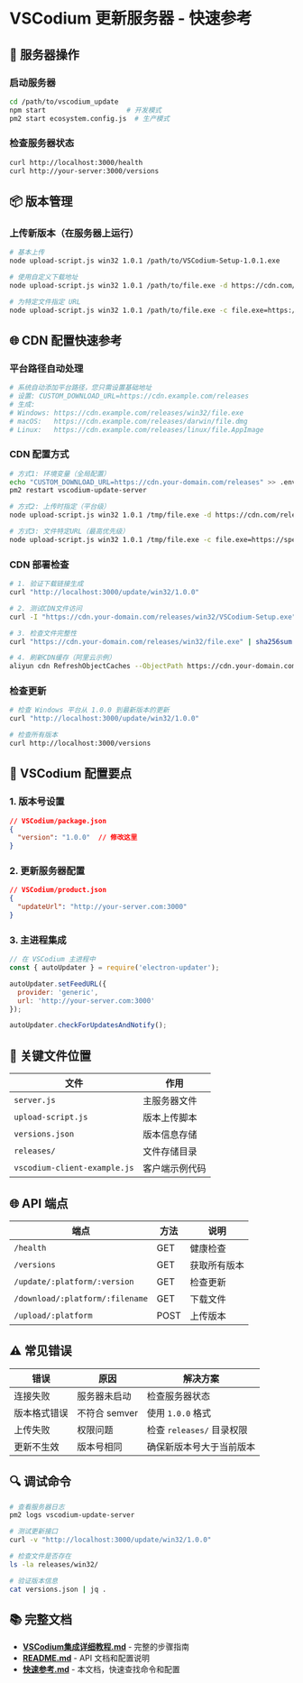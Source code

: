 # VSCodium 更新服务器 - 快速参考

## 🚀 服务器操作

### 启动服务器
```bash
cd /path/to/vscodium_update
npm start                    # 开发模式
pm2 start ecosystem.config.js  # 生产模式
```

### 检查服务器状态
```bash
curl http://localhost:3000/health
curl http://your-server:3000/versions
```

## 📦 版本管理

### 上传新版本（在服务器上运行）
```bash
# 基本上传
node upload-script.js win32 1.0.1 /path/to/VSCodium-Setup-1.0.1.exe

# 使用自定义下载地址
node upload-script.js win32 1.0.1 /path/to/file.exe -d https://cdn.com/releases

# 为特定文件指定 URL
node upload-script.js win32 1.0.1 /path/to/file.exe -c file.exe=https://cdn.com/file.exe
```

## 🌐 CDN 配置快速参考

### 平台路径自动处理
```bash
# 系统自动添加平台路径，您只需设置基础地址
# 设置: CUSTOM_DOWNLOAD_URL=https://cdn.example.com/releases
# 生成:
# Windows: https://cdn.example.com/releases/win32/file.exe
# macOS:   https://cdn.example.com/releases/darwin/file.dmg
# Linux:   https://cdn.example.com/releases/linux/file.AppImage
```

### CDN 配置方式
```bash
# 方式1: 环境变量（全局配置）
echo "CUSTOM_DOWNLOAD_URL=https://cdn.your-domain.com/releases" >> .env
pm2 restart vscodium-update-server

# 方式2: 上传时指定（平台级）
node upload-script.js win32 1.0.1 /tmp/file.exe -d https://cdn.com/releases

# 方式3: 文件特定URL（最高优先级）
node upload-script.js win32 1.0.1 /tmp/file.exe -c file.exe=https://special-cdn.com/file.exe
```

### CDN 部署检查
```bash
# 1. 验证下载链接生成
curl "http://localhost:3000/update/win32/1.0.0"

# 2. 测试CDN文件访问
curl -I "https://cdn.your-domain.com/releases/win32/VSCodium-Setup.exe"

# 3. 检查文件完整性
curl "https://cdn.your-domain.com/releases/win32/file.exe" | sha256sum

# 4. 刷新CDN缓存（阿里云示例）
aliyun cdn RefreshObjectCaches --ObjectPath https://cdn.your-domain.com/releases/win32/file.exe
```

### 检查更新
```bash
# 检查 Windows 平台从 1.0.0 到最新版本的更新
curl "http://localhost:3000/update/win32/1.0.0"

# 检查所有版本
curl http://localhost:3000/versions
```

## 🔧 VSCodium 配置要点

### 1. 版本号设置
```json
// VSCodium/package.json
{
  "version": "1.0.0"  // 修改这里
}
```

### 2. 更新服务器配置
```json
// VSCodium/product.json
{
  "updateUrl": "http://your-server.com:3000"
}
```

### 3. 主进程集成
```javascript
// 在 VSCodium 主进程中
const { autoUpdater } = require('electron-updater');

autoUpdater.setFeedURL({
  provider: 'generic',
  url: 'http://your-server.com:3000'
});

autoUpdater.checkForUpdatesAndNotify();
```

## 📁 关键文件位置

| 文件 | 作用 |
|------|------|
| `server.js` | 主服务器文件 |
| `upload-script.js` | 版本上传脚本 |
| `versions.json` | 版本信息存储 |
| `releases/` | 文件存储目录 |
| `vscodium-client-example.js` | 客户端示例代码 |

## 🌐 API 端点

| 端点 | 方法 | 说明 |
|------|------|------|
| `/health` | GET | 健康检查 |
| `/versions` | GET | 获取所有版本 |
| `/update/:platform/:version` | GET | 检查更新 |
| `/download/:platform/:filename` | GET | 下载文件 |
| `/upload/:platform` | POST | 上传版本 |

## ⚠️ 常见错误

| 错误 | 原因 | 解决方案 |
|------|------|----------|
| 连接失败 | 服务器未启动 | 检查服务器状态 |
| 版本格式错误 | 不符合 semver | 使用 `1.0.0` 格式 |
| 上传失败 | 权限问题 | 检查 `releases/` 目录权限 |
| 更新不生效 | 版本号相同 | 确保新版本号大于当前版本 |

## 🔍 调试命令

```bash
# 查看服务器日志
pm2 logs vscodium-update-server

# 测试更新接口
curl -v "http://localhost:3000/update/win32/1.0.0"

# 检查文件是否存在
ls -la releases/win32/

# 验证版本信息
cat versions.json | jq .
```

## 📚 完整文档

- **[VSCodium集成详细教程.md](./VSCodium集成详细教程.md)** - 完整的步骤指南
- **[README.md](./README.md)** - API 文档和配置说明
- **[快速参考.md](./快速参考.md)** - 本文档，快速查找命令和配置